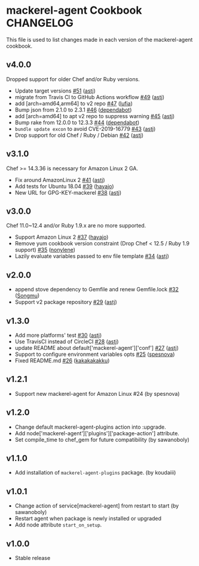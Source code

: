 mackerel-agent Cookbook CHANGELOG
=================================
This file is used to list changes made in each version of the mackerel-agent cookbook.


v4.0.0
------
Dropped support for older Chef and/or Ruby versions.

- Update target versions [#51](https://github.com/mackerelio/cookbook-mackerel-agent/pull/51) ([astj](https://github.com/astj))
- migrate from Travis CI to GitHub Actions workflow [#49](https://github.com/mackerelio/cookbook-mackerel-agent/pull/49) ([astj](https://github.com/astj))
- add [arch=amd64,arm64] to v2 repo [#47](https://github.com/mackerelio/cookbook-mackerel-agent/pull/47) ([lufia](https://github.com/lufia))
- Bump json from 2.1.0 to 2.3.1 [#46](https://github.com/mackerelio/cookbook-mackerel-agent/pull/46) ([dependabot](https://github.com/dependabot))
- add [arch=amd64] to apt v2 repo to suppress warning [#45](https://github.com/mackerelio/cookbook-mackerel-agent/pull/45) ([astj](https://github.com/astj))
- Bump rake from 12.0.0 to 12.3.3 [#44](https://github.com/mackerelio/cookbook-mackerel-agent/pull/44) ([dependabot](https://github.com/dependabot))
- `bundle update excon` to avoid CVE-2019-16779 [#43](https://github.com/mackerelio/cookbook-mackerel-agent/pull/43) ([astj](https://github.com/astj))
- Drop support for old Chef / Ruby / Debian [#42](https://github.com/mackerelio/cookbook-mackerel-agent/pull/42) ([astj](https://github.com/astj))

v3.1.0
------
Chef >= 14.3.36 is necessary for Amazon Linux 2 GA.

- Fix around AmazonLinux 2 [#41](https://github.com/mackerelio/cookbook-mackerel-agent/pull/41) ([astj](https://github.com/astj))
- Add tests for Ubuntu 18.04 [#39](https://github.com/mackerelio/cookbook-mackerel-agent/pull/39) ([hayajo](https://github.com/hayajo))
- New URL for GPG-KEY-mackerel [#38](https://github.com/mackerelio/cookbook-mackerel-agent/pull/38) ([astj](https://github.com/astj))

v3.0.0
------
Chef 11.0~12.4 and/or Ruby 1.9.x are no more supported.

- Support Amazon Linux 2 [#37](https://github.com/mackerelio/cookbook-mackerel-agent/pull/37) ([hayajo](https://github.com/hayajo))
- Remove yum cookbook version constraint (Drop Chef < 12.5 / Ruby 1.9 support) [#35](https://github.com/mackerelio/cookbook-mackerel-agent/pull/35) ([nonylene](https://github.com/nonylene))
- Lazily evaluate variables passed to env file template [#34](https://github.com/mackerelio/cookbook-mackerel-agent/pull/34) ([astj](https://github.com/astj))

v2.0.0
------
- append stove dependency to Gemfile and renew Gemfile.lock [#32](https://github.com/mackerelio/cookbook-mackerel-agent/pull/32) ([Songmu](https://github.com/Songmu))
- Support v2 package repository [#29](https://github.com/mackerelio/cookbook-mackerel-agent/pull/29) ([astj](https://github.com/astj))

v1.3.0
------
- Add more platforms' test [#30](https://github.com/mackerelio/cookbook-mackerel-agent/pull/30) ([astj](https://github.com/astj))
- Use TravisCI instead of CircleCI [#28](https://github.com/mackerelio/cookbook-mackerel-agent/pull/28) ([astj](https://github.com/astj))
- update README about default['mackerel-agent']['conf'] [#27](https://github.com/mackerelio/cookbook-mackerel-agent/pull/27) ([astj](https://github.com/astj))
- Support to configure environment variables opts [#25](https://github.com/mackerelio/cookbook-mackerel-agent/pull/25) ([spesnova](https://github.com/spesnova))
- Fixed README.md [#26](https://github.com/mackerelio/cookbook-mackerel-agent/pull/26) ([kakakakakku](https://github.com/kakakakakku))

v1.2.1
------
- Support new mackerel-agent for Amazon Linux #24 (by spesnova)

v1.2.0
------
- Change default mackerel-agent-plugins action into :upgrade.
- Add node['mackerel-agent']['plugins']['package-action'] attribute.
- Set compile_time to chef_gem for future compatibility (by sawanoboly)

v1.1.0
------
- Add installation of `mackerel-agent-plugins` package. (by koudaiii)

v1.0.1
------
- Change action of service[mackerel-agent] from restart to start (by sawanoboly)
- Restart agent when package is newly installed or upgraded
- Add node attribute `start_on_setup`.

v1.0.0
------
- Stable release
